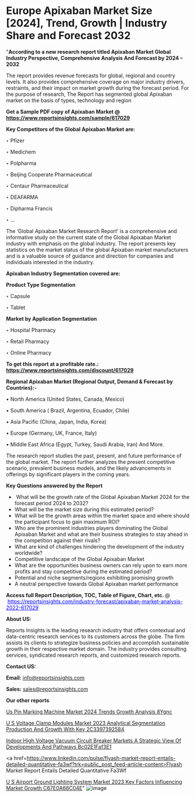 # Europe Apixaban Market Size [2024], Trend, Growth | Industry Share and Forecast 2032

"<strong>According to a new research report titled Apixaban Market Global Industry Perspective, Comprehensive Analysis And Forecast by 2024 – 2032</strong>

The report provides revenue forecasts for global, regional and country levels. It also provides comprehensive coverage on major industry drivers, restraints, and their impact on market growth during the forecast period. For the purpose of research, The Report has segmented global Apixaban market on the basis of types, technology and region

<strong>Get a Sample PDF copy of Apixaban Market </strong><strong>@<a href=https://www.reportsinsights.com/sample/617029 style=color:#0000ff;> https://www.reportsinsights.com/sample/617029</a></strong></font>

<strong>Key Competitors of the Global Apixaban Market are:</strong>

‣ Pfizer

‣ Medichem

‣ Polpharma

‣ Beijing Cooperate Pharmaceutical

‣ Centaur Pharmaceutical

‣ DEAFARMA

‣ Dipharma Francis

‣ ...

The ‘Global Apixaban Market Research Report’ is a comprehensive and informative study on the current state of the Global Apixaban Market industry with emphasis on the global industry. The report presents key statistics on the market status of the global Apixaban market manufacturers and is a valuable source of guidance and direction for companies and individuals interested in the industry.

<strong>Apixaban Industry Segmentation covered are:</strong>

<strong>Product Type Segmentation</strong>

‣ Capsule

‣ Tablet

<strong>Market by Application Segmentation</strong>

‣ Hospital Pharmacy

‣ Retail Pharmacy

‣ Online Pharmacy

<strong>To get this report at a profitable rate.: <a href=https://www.reportsinsights.com/discount/617029 style=color:#0000ff;>https://www.reportsinsights.com/discount/617029</a></strong></font>

<strong>Regional Apixaban Market (Regional Output, Demand &amp; Forecast by Countries):-</strong>

• North America (United States, Canada, Mexico)

• South America ( Brazil, Argentina, Ecuador, Chile)

• Asia Pacific (China, Japan, India, Korea)

• Europe (Germany, UK, France, Italy)

• Middle East Africa (Egypt, Turkey, Saudi Arabia, Iran) And More.

The research report studies the past, present, and future performance of the global market. The report further analyzes the present competitive scenario, prevalent business models, and the likely advancements in offerings by significant players in the coming years.

<strong>Key Questions answered by the Report</strong>
<ul>
  <li> What will be the growth rate of the Global Apixaban Market 2024 for the forecast period 2024 to 2032?</li>
  <li>What will be the market size during this estimated period?</li>
  <li>What will be the growth areas within the market space and where should the participant focus to gain maximum ROI?</li>
  <li>Who are the prominent industries players dominating the Global Apixaban Market and what are their business strategies to stay ahead in the competition against their rivals?</li>
  <li>What are kind of challenges hindering the development of the industry worldwide?</li>
  <li>Competitive landscape of the Global Apixaban Market</li>
  <li>What are the opportunities business owners can rely upon to earn more profits and stay competitive during the estimated period?</li>
  <li>Potential and niche segments/regions exhibiting promising growth</li>
  <li>A neutral perspective towards Global Apixaban market performance</li>
</ul>
<strong>Access full Report Description, TOC, Table of Figure, Chart, etc. </strong>@  <a href=https://reportsinsights.com/industry-forecast/apixaban-market-analysis-2022-617029 style=color:#0000ff;>https://reportsinsights.com/industry-forecast/apixaban-market-analysis-2022-617029</a></font>

<strong><strong>About US</strong>:</strong>

Reports Insights is the leading research industry that offers contextual and data-centric research services to its customers across the globe. The firm assists its clients to strategize business policies and accomplish sustainable growth in their respective market domain. The industry provides consulting services, syndicated research reports, and customized research reports.

<strong>Contact US:</strong>

<p class=""""><b>Email:</b> <a href=mailto:info@reportsinsights.com>info@reportsinsights.com</a></p>
<p class=""""><b>Sales:</b> <a href=mailto:sales@reportsinsights.com>sales@reportsinsights.com</a></p>

<strong>Our other reports</strong>

<a href=https://www.linkedin.com/pulse/us-pin-marking-machine-market-2024-trends-growth-analysis-8ygnc/>Us Pin Marking Machine Market 2024 Trends Growth Analysis 8Ygnc</a>

<a href=https://medium.com/@gd336335/u-s-voltage-clamp-modules-market-2023-analytical-segmentation-production-and-growth-with-key-2c3397392584>U S Voltage Clamp Modules Market 2023 Analytical Segmentation Production And Growth With Key 2C3397392584</a>

<a href=https://medium.com/@aneetapatil1234/indoor-high-voltage-vacuum-circuit-breaker-markets-a-strategic-view-of-developments-and-pathways-bc02e1faf3e1>Indoor High Voltage Vacuum Circuit Breaker Markets A Strategic View Of Developments And Pathways Bc02E1Faf3E1</a>

<a href=https://www.linkedin.com/pulse/flyash-market-report-entails-detailed-quantitative-fa3wf?trk=public_post_feed-article-content>Flyash Market Report Entails Detailed Quantitative Fa3Wf</a>

<a href=https://medium.com/@reportinsights.ja/u-s-airport-ground-lighting-system-market-2023-key-factors-influencing-market-growth-c67e0a68c04e>U S Airport Ground Lighting System Market 2023 Key Factors Influencing Market Growth C67E0A68C04E</a>"
![image](https://github.com/Reportsinsights123/RIgrowth/assets/158415881/d984788d-fef9-4379-ac50-469340931a49)
